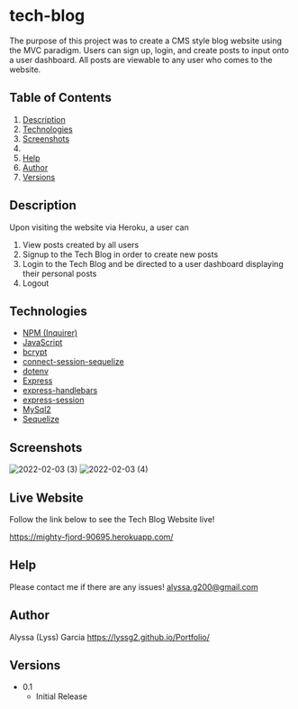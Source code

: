 # tech-blog

The purpose of this project was to create a CMS style blog website using the MVC paradigm. Users can sign up, login, and create posts to input onto a user dashboard. All posts are viewable to any user who comes to the website. 

## Table of Contents
  
1. [Description](#Description)
2. [Technologies](#Technologies)
3. [Screenshots](#Screenshots)
4. 
5. [Help](#help)
6. [Author](#Author)
7. [Versions](#versions)

## Description

Upon visiting the website via Heroku, a user can
1. View posts created by all users
2. Signup to the Tech Blog in order to create new posts
3. Login to the Tech Blog and be directed to a user dashboard displaying their personal posts
5. Logout

## Technologies

- [NPM (Inquirer)](https://www.npmjs.com/package/inquirer)
- [JavaScript](https://www.javascript.com/)
- [bcrypt](https://www.npmjs.com/package/bcrypt)
- [connect-session-sequelize](https://www.npmjs.com/package/connect-session-sequelize)
- [dotenv](https://www.npmjs.com/package/dotenv)
- [Express](https://www.npmjs.com/package/express)
- [express-handlebars](https://www.npmjs.com/package/express-handlebars)
- [express-session](https://www.npmjs.com/package/express-session)
- [MySql2](https://www.npmjs.com/package/mysql2)
- [Sequelize](https://www.npmjs.com/package/sequelize)


## Screenshots
![2022-02-03 (3)](https://user-images.githubusercontent.com/89744530/152461409-f353633e-4ad2-4583-979e-d25cc3e9e5ee.png)
![2022-02-03 (4)](https://user-images.githubusercontent.com/89744530/152461467-8e9406a2-4d83-4482-a3da-a0ea24d4c0c8.png)


## Live Website

Follow the link below to see the Tech Blog Website live!

https://mighty-fjord-90695.herokuapp.com/



## Help
Please contact me if there are any issues!
alyssa.g200@gmail.com

## Author

Alyssa (Lyss) Garcia
https://lyssg2.github.io/Portfolio/ 

## Versions
* 0.1
    * Initial Release
